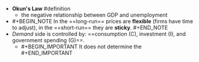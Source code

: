 - **Okun's Law** #definition
	- the negative relationship between GDP and unemployment
- #+BEGIN_NOTE
  In the ==long-run== prices are **flexible** (firms have time to adjust), in the ==short-run== they are **sticky**.
  #+END_NOTE
- *Demand* side is controlled by: ==consumption (C), investment (I), and government spending (G)==.
	- #+BEGIN_IMPORTANT
	  It does not determine the 
	  #+END_IMPORTANT